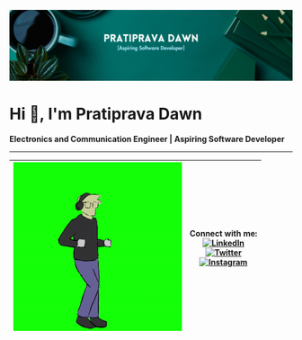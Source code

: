 ![logo](https://github.com/PratipravaDawn/PratipravaDawn/blob/main/Simple%20Work%20LinkedIn%20Banner.png)

# Hi 👋, I'm Pratiprava Dawn
**Electronics and Communication Engineer | Aspiring Software Developer**

---

| ![Vibe Guy](https://github.com/PratipravaDawn/PratipravaDawn/blob/main/Vibe-Guy1-ezgif.com-resize.gif) | **Connect with me:**<br>[![LinkedIn](https://img.shields.io/badge/LinkedIn-0077B5?style=for-the-badge&logo=linkedin&logoColor=white)](https://www.linkedin.com/in/pratiprava-dawn/)<br>[![Twitter](https://img.shields.io/badge/Twitter-1DA1F2?style=for-the-badge&logo=twitter&logoColor=white)](https://x.com/dawn_takamine)<br>[![Instagram](https://img.shields.io/badge/Instagram-E4405F?style=for-the-badge&logo=instagram&logoColor=white)](https://www.instagram.com/dawn_raws?igsh=N2o4cTd1MmpsNTRv)|
| --- | --- |

